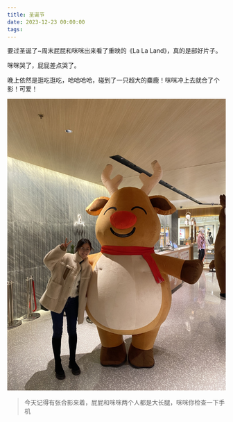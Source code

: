 ```yaml
---
title: 圣诞节
date: 2023-12-23 00:00:00
tags:
---
```


要过圣诞了~周末屁屁和咪咪出来看了重映的《La La Land》，真的是部好片子。

咪咪哭了，屁屁差点哭了。

晚上依然是逛吃逛吃，哈哈哈哈，碰到了一只超大的麋鹿！咪咪冲上去就合了个影！可爱！

![](/images/cristmas-min.jpg)

> 今天记得有张合影来着，屁屁和咪咪两个人都是大长腿，咪咪你检查一下手机